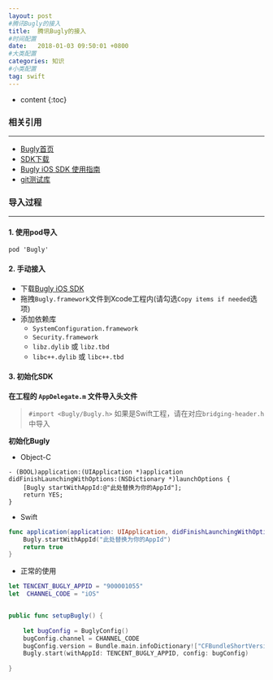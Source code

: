 ```yaml
---
layout: post
#腾讯Bugly的接入
title:  腾讯Bugly的接入
#时间配置
date:   2018-01-03 09:50:01 +0800
#大类配置
categories: 知识
#小类配置
tag: swift
---
```


* content
{:toc}

### 相关引用
---

* <a href="https://bugly.qq.com/v2/index" target="_blank">Bugly首页</a><br>
* <a href="https://bugly.qq.com/v2/sdkDownload" target="_blank">SDK下载</a><br>
* <a href="https://bugly.qq.com/docs/user-guide/instruction-manual-ios/?v=20170912151050" target="_blank">Bugly iOS SDK 使用指南</a><br>
* <a href="https://bugly.qq.com/docs/user-guide/instruction-manual-ios/?v=20170912151050" target="_blank">git测试库</a><br>


### 导入过程
---

#### 1. 使用pod导入

`pod 'Bugly'`

#### 2. 手动接入
* 下载<a href="https://bugly.qq.com/docs/release-notes/release-ios-bugly/" target="_blank">Bugly iOS SDK</a>
* 拖拽`Bugly.framework`文件到Xcode工程内(请勾选`Copy items if needed`选项)
* 添加依赖库
  * `SystemConfiguration.framework`
  * `Security.framework`
  * `libz.dylib` 或 `libz.tbd`
  * `libc++.dylib` 或 `libc++.tbd`

#### 3. 初始化SDK

**在工程的 `AppDelegate.m` 文件导入头文件**

> `#import <Bugly/Bugly.h>`
> 如果是Swift工程，请在对应`bridging-header.h`中导入

**初始化Bugly**

* Object-C

```objc
- (BOOL)application:(UIApplication *)application didFinishLaunchingWithOptions:(NSDictionary *)launchOptions {
    [Bugly startWithAppId:@"此处替换为你的AppId"];
    return YES;
}
```

* Swift

```swift
func application(application: UIApplication, didFinishLaunchingWithOptions launchOptions: [NSObject: AnyObject]?) -> Bool {
    Bugly.startWithAppId("此处替换为你的AppId")
    return true
}
```

* 正常的使用

```swift
let TENCENT_BUGLY_APPID = "900001055"
let  CHANNEL_CODE = "iOS"


public func setupBugly() {
        
    let bugConfig = BuglyConfig()
    bugConfig.channel = CHANNEL_CODE
    bugConfig.version = Bundle.main.infoDictionary!["CFBundleShortVersionString"] as! String
    Bugly.start(withAppId: TENCENT_BUGLY_APPID, config: bugConfig)
    
}

```